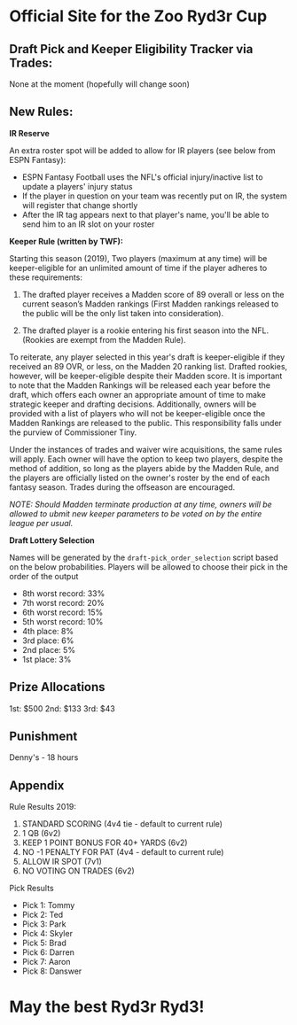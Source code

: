 # Official Site for the Zoo Ryd3r Cup

## Draft Pick and Keeper Eligibility Tracker via Trades:

None at the moment (hopefully will change soon)

## New Rules:

**IR Reserve**

An extra roster spot will be added to allow for IR players (see below from ESPN Fantasy):
- ESPN Fantasy Football uses the NFL's official injury/inactive list to update a players' injury status
- If the player in question on your team was recently put on IR, the system will register that change shortly
- After the IR tag appears next to that player's name, you'll be able to send him to an IR slot on your roster
 
 
 **Keeper Rule (written by TWF):**
 
 Starting this season (2019), Two players (maximum at any time) will be keeper-eligible for an unlimited amount of time if the player adheres to these requirements:

1. The drafted player receives a Madden score of 89 overall or less on the current season’s Madden rankings (First Madden rankings released to the public will be the only list taken into consideration).

2. The drafted player is a rookie entering his first season into the NFL. (Rookies are exempt from the Madden Rule).

To reiterate, any player selected in this year's draft is keeper-eligible if they received an 89 OVR, or less, on the Madden 20 ranking list. Drafted rookies, however, will be keeper-eligible despite their Madden score. It is important to note that the Madden Rankings will be released each year before the draft, which offers each owner an appropriate amount of time to make strategic keeper and drafting decisions. Additionally, owners will be provided with a list of players who will not be keeper-eligible once the Madden Rankings are released to the public. This responsibility falls under the purview of Commissioner Tiny.

Under the instances of trades and waiver wire acquisitions, the same rules will apply. Each owner will have the option to keep two players, despite the method of addition, so long as the players abide by the Madden Rule, and the players are officially listed on the owner's roster by the end of each fantasy season. Trades during the offseason are encouraged.

*NOTE: Should Madden terminate production at any time, owners will be allowed to ubmit new keeper parameters to be voted on by the entire league per usual.* 


**Draft Lottery Selection**

Names will be generated by the `draft-pick_order_selection` script based on the below probabilities. Players will be allowed to choose their pick in the order of the output

- 8th worst record: 33%
- 7th worst record: 20%
- 6th worst record: 15%
- 5th worst record: 10%
- 4th place: 8%
- 3rd place: 6%
- 2nd place: 5%
- 1st place: 3%
 
## Prize Allocations
1st: $500
2nd: $133
3rd: $43
 
## Punishment
Denny's - 18 hours
 
## Appendix

 Rule Results 2019:
1) STANDARD SCORING (4v4 tie - default to current rule)
2) 1 QB (6v2)
3) KEEP 1 POINT BONUS FOR 40+ YARDS (6v2)
4) NO -1 PENALTY FOR PAT (4v4 - default to current rule)
5) ALLOW IR SPOT (7v1)
6) NO VOTING ON TRADES (6v2)

Pick Results

- Pick 1: Tommy
- Pick 2: Ted
- Pick 3: Park
- Pick 4: Skyler
- Pick 5: Brad
- Pick 6: Darren
- Pick 7: Aaron
- Pick 8: Danswer
 
 # May the best Ryd3r Ryd3!
